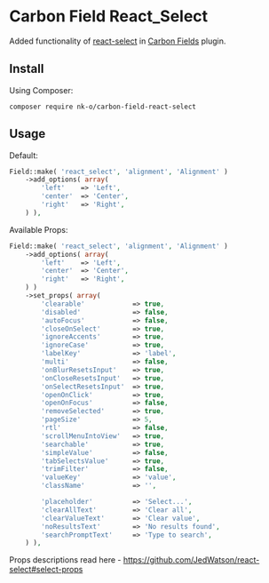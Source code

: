 # Carbon Field React_Select

Added functionality of [react-select](https://github.com/JedWatson/react-select) in [Carbon Fields](https://github.com/htmlburger/carbon-fields) plugin.

## Install

Using Composer:
```
composer require nk-o/carbon-field-react-select
```

## Usage

Default:
```php
Field::make( 'react_select', 'alignment', 'Alignment' )
    ->add_options( array(
        'left'    => 'Left',
        'center'  => 'Center',
        'right'   => 'Right',
    ) ),
```

Available Props:
```php
Field::make( 'react_select', 'alignment', 'Alignment' )
    ->add_options( array(
        'left'    => 'Left',
        'center'  => 'Center',
        'right'   => 'Right',
    ) )
    ->set_props( array(
        'clearable'            => true,
        'disabled'             => false,
        'autoFocus'            => false,
        'closeOnSelect'        => true,
        'ignoreAccents'        => true,
        'ignoreCase'           => true,
        'labelKey'             => 'label',
        'multi'                => false,
        'onBlurResetsInput'    => true,
        'onCloseResetsInput'   => true,
        'onSelectResetsInput'  => true,
        'openOnClick'          => true,
        'openOnFocus'          => false,
        'removeSelected'       => true,
        'pageSize'             => 5,
        'rtl'                  => false,
        'scrollMenuIntoView'   => true,
        'searchable'           => true,
        'simpleValue'          => false,
        'tabSelectsValue'      => true,
        'trimFilter'           => false,
        'valueKey'             => 'value',
        'className'            => '',

        'placeholder'          => 'Select...',
        'clearAllText'         => 'Clear all',
        'clearValueText'       => 'Clear value',
        'noResultsText'        => 'No results found',
        'searchPromptText'     => 'Type to search',
    ) ),
```
Props descriptions read here - https://github.com/JedWatson/react-select#select-props